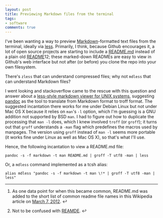 ```yaml
---
layout: post
title: Previewing Markdown files from the terminal
tags:
- software
comments: true
---
```

I've been wanting a way to preview
[Markdown](http://daringfireball.net/projects/markdown/)-formatted text files
from the terminal, ideally via [less](http://www.greenwoodsoftware.com/less/).
Primarily, I think, because Github encourages it, a lot of open source
projects are starting to include a
[README.md](https://www.google.com/search?q=+readme.md) instead of a plain old
[README](http://en.wikipedia.org/wiki/README)12; these marked-down READMEs are
easy to view in Github's web interface but not after (or before) you clone the
repo into your own filesystem.

There's `zless` that can understand compressed files; why not `mdless` that
can understand Markdown files?

I went looking and stackoverflow came to the rescue with this question and
answer about a [less-style markdown viewer for UNIX
systems](http://stackoverflow.com/a/7603703/275581), suggesting
[pandoc](http://johnmacfarlane.net/pandoc/) as the tool to translate from
Markdown format to troff format. The suggested incantation there works for me
under Debian Linux but not under Mac OS X because it relies on `man`'s `-l`
option, which I'm guessing is a GNU addition not supported by BSD `man`. I had
to figure out how to duplicate the processing that `man -l` does, which I knew
involved `troff` (or `groff`); it turns out that `groff` understands a `-man`
flag which predefines the macros used by manpages. The version using `groff`
instead of `man -l` seems more portable (it works fine under Linux as well as
Mac OS X), so that's what I'll use.

Hence, the following incantation to view a README.md file:

`pandoc -s -f markdown -t man README.md | groff -T utf8 -man | less`

Or, a `mdless` command implemented as a tcsh alias:

`alias mdless "pandoc -s -f markdown -t man \!* | groff -T utf8 -man | less"`

* * *

  1. As one data point for when this became common, README.md was added to the short list of common readme file names in this Wikipedia article on [March 7, 2012](http://en.wikipedia.org/w/index.php?title=README&oldid=480712255). ↩

  2. Not to be confused with [REAMDE](http://www.amazon.com/gp/product/0062191497/ref=as_li_qf_sp_asin_il_tl?ie=UTF8&tag=metamatt-20&linkCode=as2&camp=1789&creative=9325&creativeASIN=0062191497). ↩

